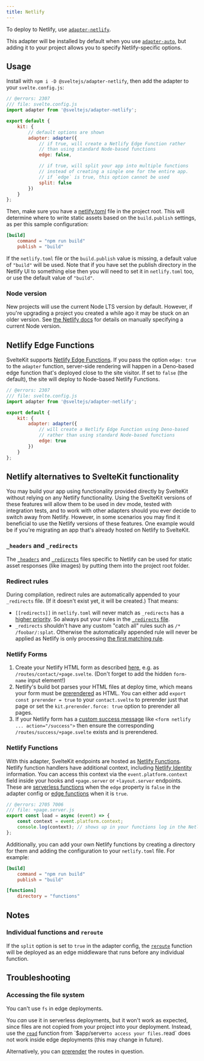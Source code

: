 ```yaml
---
title: Netlify
---
```


To deploy to Netlify, use [`adapter-netlify`](https://github.com/sveltejs/kit/tree/main/packages/adapter-netlify).

This adapter will be installed by default when you use [`adapter-auto`](adapter-auto), but adding it to your project allows you to specify Netlify-specific options.

## Usage

Install with `npm i -D @sveltejs/adapter-netlify`, then add the adapter to your `svelte.config.js`:

```js
// @errors: 2307
/// file: svelte.config.js
import adapter from '@sveltejs/adapter-netlify';

export default {
	kit: {
		// default options are shown
		adapter: adapter({
			// if true, will create a Netlify Edge Function rather
			// than using standard Node-based functions
			edge: false,

			// if true, will split your app into multiple functions
			// instead of creating a single one for the entire app.
			// if `edge` is true, this option cannot be used
			split: false
		})
	}
};
```

Then, make sure you have a [netlify.toml](https://docs.netlify.com/configure-builds/file-based-configuration) file in the project root. This will determine where to write static assets based on the `build.publish` settings, as per this sample configuration:

```toml
[build]
	command = "npm run build"
	publish = "build"
```

If the `netlify.toml` file or the `build.publish` value is missing, a default value of `"build"` will be used. Note that if you have set the publish directory in the Netlify UI to something else then you will need to set it in `netlify.toml` too, or use the default value of `"build"`.

### Node version

New projects will use the current Node LTS version by default. However, if you're upgrading a project you created a while ago it may be stuck on an older version. See [the Netlify docs](https://docs.netlify.com/configure-builds/manage-dependencies/#node-js-and-javascript) for details on manually specifying a current Node version.

## Netlify Edge Functions

SvelteKit supports [Netlify Edge Functions](https://docs.netlify.com/netlify-labs/experimental-features/edge-functions/). If you pass the option `edge: true` to the `adapter` function, server-side rendering will happen in a Deno-based edge function that's deployed close to the site visitor. If set to `false` (the default), the site will deploy to Node-based Netlify Functions.

```js
// @errors: 2307
/// file: svelte.config.js
import adapter from '@sveltejs/adapter-netlify';

export default {
	kit: {
		adapter: adapter({
			// will create a Netlify Edge Function using Deno-based
			// rather than using standard Node-based functions
			edge: true
		})
	}
};
```

## Netlify alternatives to SvelteKit functionality

You may build your app using functionality provided directly by SvelteKit without relying on any Netlify functionality. Using the SvelteKit versions of these features will allow them to be used in dev mode, tested with integration tests, and to work with other adapters should you ever decide to switch away from Netlify. However, in some scenarios you may find it beneficial to use the Netlify versions of these features. One example would be if you're migrating an app that's already hosted on Netlify to SvelteKit.

### `_headers` and `_redirects`

The [`_headers`](https://docs.netlify.com/routing/headers/#syntax-for-the-headers-file) and [`_redirects`](https://docs.netlify.com/routing/redirects/redirect-options/) files specific to Netlify can be used for static asset responses (like images) by putting them into the project root folder.

### Redirect rules

During compilation, redirect rules are automatically appended to your `_redirects` file. (If it doesn't exist yet, it will be created.) That means:

- `[[redirects]]` in `netlify.toml` will never match as `_redirects` has a [higher priority](https://docs.netlify.com/routing/redirects/#rule-processing-order). So always put your rules in the [`_redirects` file](https://docs.netlify.com/routing/redirects/#syntax-for-the-redirects-file).
- `_redirects` shouldn't have any custom "catch all" rules such as `/* /foobar/:splat`. Otherwise the automatically appended rule will never be applied as Netlify is only processing [the first matching rule](https://docs.netlify.com/routing/redirects/#rule-processing-order).

### Netlify Forms

1. Create your Netlify HTML form as described [here](https://docs.netlify.com/forms/setup/#html-forms), e.g. as `/routes/contact/+page.svelte`. (Don't forget to add the hidden `form-name` input element!)
2. Netlify's build bot parses your HTML files at deploy time, which means your form must be [prerendered](page-options#prerender) as HTML. You can either add `export const prerender = true` to your `contact.svelte` to prerender just that page or set the `kit.prerender.force: true` option to prerender all pages.
3. If your Netlify form has a [custom success message](https://docs.netlify.com/forms/setup/#success-messages) like `<form netlify ... action="/success">` then ensure the corresponding `/routes/success/+page.svelte` exists and is prerendered.

### Netlify Functions

With this adapter, SvelteKit endpoints are hosted as [Netlify Functions](https://docs.netlify.com/functions/overview/). Netlify function handlers have additional context, including [Netlify Identity](https://docs.netlify.com/visitor-access/identity/) information. You can access this context via the `event.platform.context` field inside your hooks and `+page.server` or `+layout.server` endpoints. These are [serverless functions](https://docs.netlify.com/functions/overview/) when the `edge` property is `false` in the adapter config or [edge functions](https://docs.netlify.com/edge-functions/overview/#app) when it is `true`.

```js
// @errors: 2705 7006
/// file: +page.server.js
export const load = async (event) => {
	const context = event.platform.context;
	console.log(context); // shows up in your functions log in the Netlify app
};
```

Additionally, you can add your own Netlify functions by creating a directory for them and adding the configuration to your `netlify.toml` file. For example:

```toml
[build]
	command = "npm run build"
	publish = "build"

[functions]
	directory = "functions"
```

## Notes

### Individual functions and `reroute`

If the `split` option is set to `true` in the adapter config, the [`reroute`](hooks#universal-hooks-reroute) function will be deployed as an edge middleware that runs before any individual function.

## Troubleshooting

### Accessing the file system

You can't use `fs` in edge deployments.

You _can_ use it in serverless deployments, but it won't work as expected, since files are not copied from your project into your deployment. Instead, use the [`read`]($app-server#read) function from `$app/server` to access your files. `read` does not work inside edge deployments (this may change in future).

Alternatively, you can [prerender](page-options#prerender) the routes in question.
